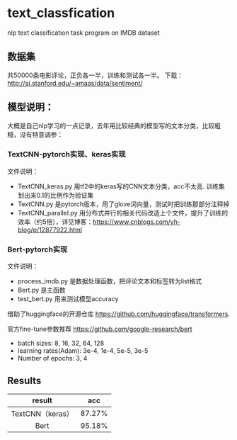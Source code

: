 # text_classfication
nlp text classification task program on IMDB dataset

## 数据集
共50000条电影评论，正负各一半，训练和测试各一半。
下载：http://ai.stanford.edu/~amaas/data/sentiment/

## 模型说明：
大概是自己nlp学习的一点记录，去年用比较经典的模型写的文本分类，比较粗糙，没有特意调参：  

### TextCNN-pytorch实现、keras实现

文件说明：

- TextCNN_keras.py 用tf2中的keras写的CNN文本分类，acc不太高. 训练集划出来0.1的比例作为验证集
- TextCNN.py 是pytorch版本，用了glove词向量，测试时把训练那部分注释掉
- TextCNN_parallel.py 用分布式并行的相关代码改造上个文件，提升了训练的效率（约5倍），详见博客：https://www.cnblogs.com/yh-blog/p/12877922.html

### Bert-pytorch实现

文件说明：

- process_imdb.py 是数据处理函数，把评论文本和标签转为list格式
- Bert.py 是主函数
- test_bert.py 用来测试模型accuracy

借助了huggingface的开源仓库 https://github.com/huggingface/transformers. 

官方fine-tune参数推荐 https://github.com/google-research/bert

- batch sizes: 8, 16, 32, 64, 128
- learning rates(Adam): 3e-4, 1e-4, 5e-5, 3e-5
- Number of epochs: 3, 4

## Results

| result  | acc |       
| :----: | :----: |
| TextCNN（keras）  | 87.27% |
| Bert  | 95.18%| 
